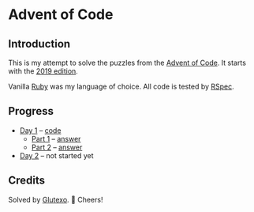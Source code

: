 # Advent of Code #

## Introduction ##

This is my attempt to solve the puzzles from the [Advent of Code](https://adventofcode.com/). It starts with the [2019 edition](https://adventofcode.com/2019).

Vanilla [Ruby](http://ruby-lang.org/) was my language of choice. All code is tested by [RSpec](http://rspec.info/).

## Progress ##

* [Day 1](https://adventofcode.com/2019/day/1) – [code](2019/Day%201)
  * [Part 1](https://adventofcode.com/2019/day/1) – [answer](2019/Day%201/output1)
  * [Part 2](https://adventofcode.com/2019/day/1#part2) – [answer](2019/Day%201/output2)
* [Day 2](https://adventofcode.com/2019/day/2) – not started yet

## Credits ##

Solved by [Glutexo](http://github.com/Glutexo). 🦎 Cheers!
